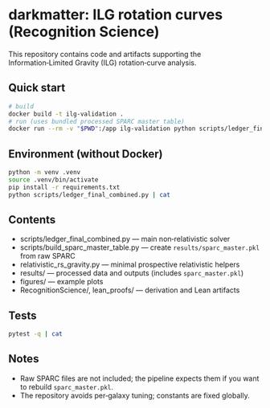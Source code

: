 # darkmatter: ILG rotation curves (Recognition Science)

This repository contains code and artifacts supporting the Information‑Limited Gravity (ILG) rotation‑curve analysis.

## Quick start

```bash
# build
docker build -t ilg-validation .
# run (uses bundled processed SPARC master table)
docker run --rm -v "$PWD":/app ilg-validation python scripts/ledger_final_combined.py | cat
```

## Environment (without Docker)

```bash
python -m venv .venv
source .venv/bin/activate
pip install -r requirements.txt
python scripts/ledger_final_combined.py | cat
```

## Contents
- scripts/ledger_final_combined.py — main non‑relativistic solver
- scripts/build_sparc_master_table.py — create `results/sparc_master.pkl` from raw SPARC
- relativistic_rs_gravity.py — minimal prospective relativistic helpers
- results/ — processed data and outputs (includes `sparc_master.pkl`)
- figures/ — example plots
- RecognitionScience/, lean_proofs/ — derivation and Lean artifacts

## Tests

```bash
pytest -q | cat
```

## Notes
- Raw SPARC files are not included; the pipeline expects them if you want to rebuild `sparc_master.pkl`.
- The repository avoids per‑galaxy tuning; constants are fixed globally.
